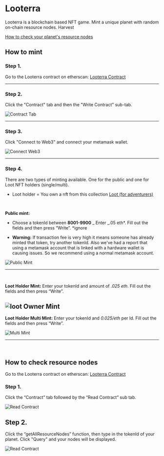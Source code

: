 # **Looterra**

Looterra is a blockchain based NFT game. Mint a unique planet with random on-chain resource nodes. Harvest

[How to check your planet's resource nodes](#how-to-check-resource-nodes)

## **How to mint**

### **Step 1.**

Go to the Looterra contract on etherscan:
[Looterra Contract](https://etherscan.io/address/0xd41a65b75ba49df1fc5c7c42dbd1cb2d43530368)

---

### **Step 2.**

Click the "Contract" tab and then the "Write Contract" sub-tab.

![Contract Tab](https://github.com/Looterra/Tutorials/blob/main/img/ContractTabandSubContract.PNG?raw=true)

---

### **Step 3.**

Click "Connect to Web3" and connect your metamask wallet.

![Connect Web3](https://github.com/Looterra/Tutorials/blob/main/img/connectMetamask.PNG?raw=true)

---

### **Step 4.**

There are two types of minting available. One for the public and one for Loot NFT holders (single/multi).

- Loot holder = You own a nft from this collection [Loot (for adventurers)](https://opensea.io/collection/lootproject)

<p>&nbsp;</p>

**Public mint:**

- Choose a tokenId between **8001-9900** _ Enter _.05 eth*. Fill out the fields and then press “Write”. *ignore

- **Warning:**
  If transaction fee is very high it means someone has already minted that token, try another tokenId. Also we've had a report that using a metamask account that is linked with a hardware wallet is causing issues. So we recommend using a normal metamask account.

![Public Mint](https://github.com/Looterra/Tutorials/blob/main/img/publicMint.PNG?raw=true)

---

<p>&nbsp;</p>

**Loot Holder Mint:**
Enter your tokenId and amount of _.025 eth_. Fill out the fields and then press “Write”.

## ![loot Owner Mint](https://github.com/Looterra/Tutorials/blob/main/img/lootOwnerMint.PNG?raw=true)

**Loot Holder Multi Mint:**
Enter your tokenId and _0.025/eth_ per Id.
Fill out the fields and then press “Write”.

![Multi Mint](https://github.com/Looterra/Tutorials/blob/main/img/lootOwnerMultiMint.PNG?raw=true)

---

<p>&nbsp;</p>

## **How to check resource nodes**

Go to the Looterra contract on etherscan:
[Looterra Contract](https://etherscan.io/address/0xd41a65b75ba49df1fc5c7c42dbd1cb2d43530368)

### **Step 1.**

Click the “Contract” tab followed by the “Read Contract” sub tab.

![Read Contract](https://github.com/Looterra/Tutorial/blob/main/img/readContract.PNG?raw=true)

## **Step 2.**

Click the “getAllResourceNodes” function, then type in the tokenId of your planet. Click "Query" and your nodes will be displayed.

![Read Contract](https://github.com/Looterra/Tutorial/blob/main/img/ViewNodes.PNG?raw=true)
